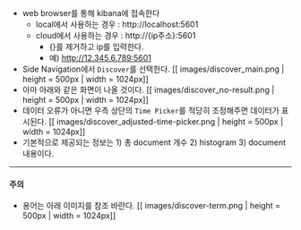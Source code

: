 * web browser를 통해 kibana에 접속한다
    * local에서 사용하는 경우 : http://localhost:5601
    * cloud에서 사용하는 경우 : http://{ip주소}:5601
        * {}를 제거하고 ip를 입력한다.
        * 예) http://12.345.6.789:5601
* Side Navigation에서 `Discover`를 선택한다.
        [[ images/discover_main.png | height = 500px | width = 1024px]]
* 아마 아래와 같은 화면이 나올 것이다.
        [[ images/discover_no-result.png | height = 500px | width = 1024px]]
* 데이터 오류가 아니면 우측 상단의 `Time Picker`를 적당히 조정해주면 데이터가 표시된다.
        [[ images/discover_adjusted-time-picker.png | height = 500px | width = 1024px]]
* 기본적으로 제공되는 정보는 1) 총 document 개수 2) histogram 3) document 내용이다.
---
#### 주의
* 용어는 아래 이미지를 참조 바란다.
    [[ images/discover-term.png | height = 500px | width = 1024px]]